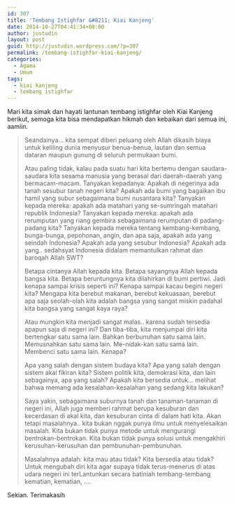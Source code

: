 ```yaml
---
id: 307
title: 'Tembang Istighfar &#8211; Kiai Kanjeng'
date: 2014-10-27T04:41:34+00:00
author: justudin
layout: post
guid: http://justudin.wordpress.com/?p=307
permalink: /tembang-istighfar-kiai-kanjeng/
categories:
  - Agama
  - Umum
tags:
  - kiai kanjeng
  - tembang istighfar
---
```

Mari kita simak dan hayati lantunan tembang istighfar oleh Kiai Kanjeng berikut, semoga kita bisa mendapatkan hikmah dan kebaikan dari semua ini, aamiin. 

> Seandainya… kita sempat diberi peluang oleh Allah dikasih biaya untuk keliling dunia menyusur benua-benua, lautan dan semua dataran maupun gunung di seluruh permukaan bumi.
>
> Atau paling tidak, kalau pada suatu hari kita bertemu dengan saudara-saudara kita sesama manusia yang berasal dari daerah-daerah yang bermacam-macam. Tanyakan kepadanya: Apakah di negerinya ada tanah sesubur tanah negeri kita? Apakah ada bumi yang bagaikan ibu hamil yang subur sebagaimana bumi nusantara kita? Tanyakan kepada mereka: apakah ada matahari yang se-sumringah matahari republik Indonesia? Tanyakan kepada mereka: apakah ada rerumputan yang riang gembira sebagaimana rerumputan di padang-padang kita? Tanyakan kepada mereka tentang kembang-kembang, bunga-bunga, pepohonan, angin, dan apa saja, apakah ada yang seindah Indonesia? Apakah ada yang sesubur Indonesia? Apakah ada yang.. sedahsyat Indonesia didalam memantulkan rahmat dan baroqah Allah SWT?
>
> Betapa cintanya Allah kepada kita. Betapa sayangnya Allah kepada bangsa kita. Betapa beruntungnya kita dilahirkan di bumi pertiwi. Jadi kenapa sampai krisis seperti ini? Kenapa sampai kacau begini negeri kita? Mengapa kita berebut makanan, berebut kekuasaan, berebut apa saja seolah-olah kita adalah bangsa yang sangat miskin padahal kita bangsa yang sangat kaya raya?
>
> Atau mungkin kita menjadi sangat malas.. karena sudah tersedia apapun saja di negeri ini? Dan tiba-tiba, kita menjumpai diri kita bertengkar satu sama lain. Bahkan berbunuhan satu sama lain. Memusnahkan satu sama lain. Me-nidak-kan satu sama lain. Membenci satu sama lain. Kenapa?
>
> Apa yang salah dengan sistem budaya kita? Apa yang salah dengan sistem akal fikiran kita? Sistem politik kita, demokrasi kita, dan lain sebagainya, apa yang salah? Apakah kita bersedia untuk… melihat bahwa memang ada kesalahan-kesalahan yang sedang kita lakukan?
>
> Saya yakin, sebagaimana suburnya tanah dan tanaman-tanaman di negeri ini, Allah juga memberi rahmat berupa kesuburan dan kecerdasan di akal kita, dan kesuburan cinta di dalam hati kita. Akan tetapi masalahnya.. kita bukan nggak punya ilmu untuk menyelesaikan masalah. Kita bukan tidak punya metode untuk mengurangi bentrokan-bentrokan. Kita bukan tidak punya solusi untuk mengakhiri kerusuhan-kerusuhan dan pembunuhan-pembunuhan.
>
> Masalahnya adalah: kita mau atau tidak? Kita bersedia atau tidak? Untuk mengubah diri kita agar supaya tidak terus-menerus di atas udara negeri ini terLantunkan secara batiniah tembang-tembang kematian, kematian, ….



Sekian. Terimakasih